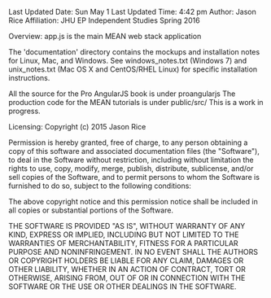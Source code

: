 Last Updated Date: Sun May 1
Last Updated Time: 4:42 pm
Author: Jason Rice
Affiliation: JHU EP Independent Studies Spring 2016

Overview:
app.js is the main MEAN web stack application

The 'documentation' directory contains the mockups and installation notes for Linux, Mac, and Windows.
See windows_notes.txt (Windows 7) and unix_notes.txt (Mac OS X and CentOS/RHEL Linux)
for specific installation instructions.

All the source for the Pro AngularJS book is under proangularjs
The production code for the MEAN tutorials is under public/src/
This is a work in progress.

Licensing:
Copyright (c) 2015 Jason Rice


Permission is hereby granted, free of charge, to any person obtaining a copy of this software and associated documentation files (the "Software"), to deal in the Software without restriction, including without limitation the rights to use, copy, modify, merge, publish, distribute, sublicense, and/or sell copies of the Software, and to permit persons to whom the Software is furnished to do so, subject to the following conditions:

The above copyright notice and this permission notice shall be included in all copies or substantial portions of the Software.

THE SOFTWARE IS PROVIDED "AS IS", WITHOUT WARRANTY OF ANY KIND, EXPRESS OR IMPLIED, INCLUDING BUT NOT LIMITED TO THE WARRANTIES OF MERCHANTABILITY, FITNESS FOR A PARTICULAR PURPOSE AND NONINFRINGEMENT. IN NO EVENT SHALL THE AUTHORS OR COPYRIGHT HOLDERS BE LIABLE FOR ANY CLAIM, DAMAGES OR OTHER LIABILITY, WHETHER IN AN ACTION OF CONTRACT, TORT OR OTHERWISE, ARISING FROM, OUT OF OR IN CONNECTION WITH THE SOFTWARE OR THE USE OR OTHER DEALINGS IN THE SOFTWARE.

